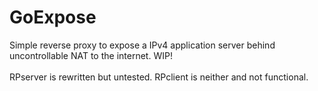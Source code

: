 # GoExpose
Simple reverse proxy to expose a IPv4 application server behind uncontrollable NAT to the internet. WIP!<br><br>
RPserver is rewritten but untested. RPclient is neither and not functional.
